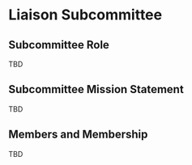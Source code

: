 # Liaison Subcommittee

## Subcommittee Role

TBD

## Subcommittee Mission Statement

TBD

## Members and Membership

TBD